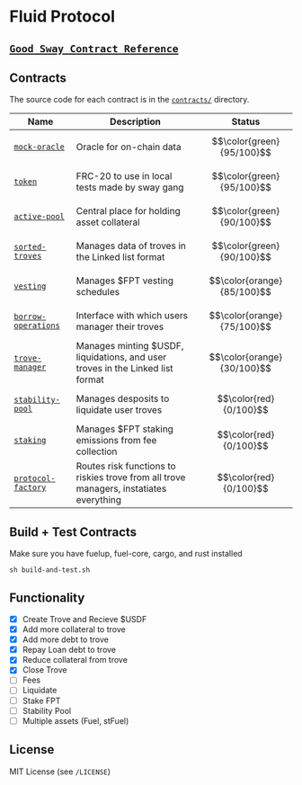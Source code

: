 # Fluid Protocol

## [`Good Sway Contract Reference`](https://github.com/FuelLabs/sway-applications/tree/master/AMM/project)

Contracts
---------

The source code for each contract is in the [`contracts/`](contracts/)
directory.

| Name                                               | Description                            | Status |
| -------------------------------------------------- | -------------------------------------- | ------- |
| [`mock-oracle`](contracts/mock-oracle-contract)       | Oracle for on-chain data | $$\color{green}{95/100}$$ 
| [`token`](contracts/token-contract)       | FRC-20 to use in local tests made by sway gang | $$\color{green}{95/100}$$ 
| [`active-pool`](contracts/active-pool-contract)       | Central place for holding asset collateral | $$\color{green}{90/100}$$ 
| [`sorted-troves`](contracts/sorted-troves-contract)       | Manages data of troves in the Linked list format |$$\color{green}{90/100}$$
| [`vesting`](contracts/vesting-contract)       | Manages $FPT vesting schedules | $$\color{orange}{85/100}$$
| [`borrow-operations`](contracts/borrow-operations-contract)       | Interface with which users manager their troves | $$\color{orange}{75/100}$$ |
| [`trove-manager`](contracts/trove-manager-contract)       | Manages minting $USDF, liquidations, and user troves in the Linked list format |$$\color{orange}{30/100}$$
| [`stability-pool`](contracts/stability-pool-contract)       | Manages desposits to liquidate user troves | $$\color{red}{0/100}$$
| [`staking`](contracts/staking-contract)       | Manages $FPT staking emissions from fee collection | $$\color{red}{0/100}$$ |
| [`protocol-factory`](contracts/protocol-contract)       | Routes risk functions to riskies trove from all trove managers, instatiates everything |$$\color{red}{0/100}$$

Build + Test Contracts
-------------------------------

Make sure you have fuelup, fuel-core, cargo, and rust installed 

```
sh build-and-test.sh
```

Functionality
-------------------------------
- [x] Create Trove and Recieve $USDF
- [x] Add more collateral to trove
- [x] Add more debt to trove
- [x] Repay Loan debt to trove
- [x] Reduce collateral from trove
- [x] Close Trove
- [ ] Fees
- [ ] Liquidate
- [ ] Stake FPT
- [ ] Stability Pool
- [ ] Multiple assets (Fuel, stFuel)

License
-------

MIT License (see `/LICENSE`)
